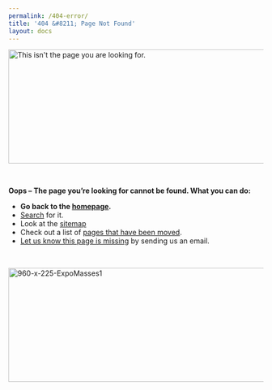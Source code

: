 ```yaml
---
permalink: /404-error/
title: '404 &#8211; Page Not Found'
layout: docs
---
```


<img class="aligncenter size-full wp-image-255382" src="https://s3.amazonaws.com/sitesusa/wp-content/uploads/sites/212/2015/03/960-x-225-dg-colors-This-isnt-the-page-you-are-looking-for.jpg" alt="This isn't the page you are looking for." width="960" height="225" />

&nbsp;

**Oops &#8211; The page you&#8217;re looking for cannot be found. What you can do:**

  * **Go back to the [homepage](https://www.digitalgov.gov).**
  * [Search](http://find.digitalgov.gov/search?affiliate=digitalgov) for it.
  * Look at the [sitemap](https://www.digitalgov.gov/sitemap/)
  * Check out a list of [pages that have been moved](https://www.digitalgov.gov/about/lost-and-found-mapping-page/ "Lost and Found – Mapping Page").
  * [Let us know this page is missing](mailto:digitalgov@gsa.gov) by sending us an email.

&nbsp;

<img class="aligncenter size-full wp-image-255442" src="https://s3.amazonaws.com/sitesusa/wp-content/uploads/sites/212/2015/03/960-x-225-ExpoMasses1.jpg" alt="960-x-225-ExpoMasses1" width="960" height="225" />
